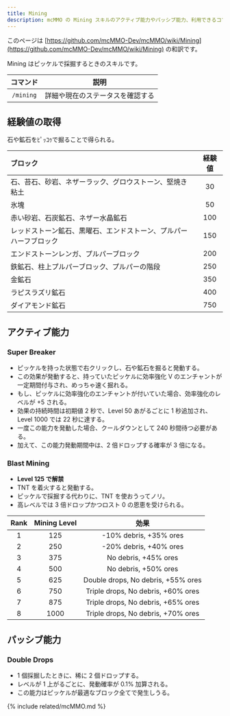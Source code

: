 ```yaml
---
title: Mining
description: mcMMO の Mining スキルのアクティブ能力やパッシブ能力、利用できるコマンドについて解説します
---
```


このページは [https://github.com/mcMMO-Dev/mcMMO/wiki/Mining](https://github.com/mcMMO-Dev/mcMMO/wiki/Mining) の和訳です。

Mining はピッケルで採掘するときのスキルです。

|コマンド|説明|
|:------:|:--:|
|`/mining`|詳細や現在のステータスを確認する|

## 経験値の取得
石や鉱石をﾋﾟｯｺｩで掘ることで得られる。

|       ブロック       | 経験値 |
|:---------------------|:------:|
石、苔石、砂岩、ネザーラック、グロウストーン、堅焼き粘土 |  30
氷塊 |  50
赤い砂岩、石炭鉱石、ネザー水晶鉱石 | 100
レッドストーン鉱石、黒曜石、エンドストーン、プルパーハーフブロック | 150
エンドストーンレンガ、プルパーブロック | 200
鉄鉱石、柱上プルパーブロック、プルパーの階段 | 250
金鉱石 | 350
ラピスラズリ鉱石 | 400
ダイアモンド鉱石 | 750

## アクティブ能力

### Super Breaker
  * ピッケルを持った状態で右クリックし、石や鉱石を掘ると発動する。
  * この効果が発動すると、持っていたピッケルに効率強化 V のエンチャントが一定期間付与され、めっちゃ速く掘れる。
  * もし、ピッケルに効率強化のエンチャントが付いていた場合、効率強化のレベルが +5 される。
  * 効果の持続時間は初期値 2 秒で、Level 50 あがるごとに 1 秒追加され、Level 1000 では 22 秒に達する。
  * 一度この能力を発動した場合、クールダウンとして 240 秒間待つ必要がある。
  * 加えて、この能力発動期間中は、2 倍ドロップする確率が 3 倍になる。

### Blast Mining
  * **Level 125 で解禁**
  * TNT を着火すると発動する。
  * ピッケルで採掘する代わりに、TNT を使おうってノリ。
  * 高レベルでは 3 倍ドロップかつロスト 0 の恩恵を受けられる。

| Rank | Mining Level | 効果 |
|:----:|:------------:|:----:|
|  1   |     125      | -10% debris, +35% ores
|  2   |     250      | -20% debris, +40% ores
|  3   |     375      | No debris, +45% ores
|  4   |     500      | No debris, +50% ores
|  5   |     625      | Double drops, No debris, +55% ores
|  6   |     750      | Triple drops, No debris, +60% ores
|  7   |     875      | Triple drops, No debris, +65% ores
|  8   |     1000     | Triple drops, No debris, +70% ores


## パッシブ能力

### Double Drops
  * 1 個採掘したときに、稀に 2 個ドロップする。
  * レベルが 1 上がるごとに、発動確率が 0.1% 加算される。
  * この能力はピッケルが最適なブロック全てで発生しうる。

{% include related/mcMMO.md %}
